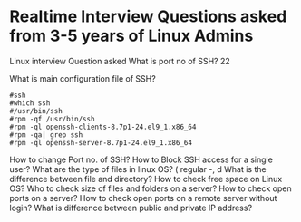 # Realtime Interview Questions asked from 3-5 years of Linux Admins
Linux interview Question asked 
What is port no of SSH? 22

What is main configuration file of SSH?
```
#ssh
#which ssh
#/usr/bin/ssh
#rpm -qf /usr/bin/ssh
#rpm -ql openssh-clients-8.7p1-24.el9_1.x86_64
#rpm -qa| grep ssh
#rpm -ql openssh-server-8.7p1-24.el9_1.x86_64
```
How to change Port no. of SSH?
How to Block SSH access for a single user?
What are the type of files in linux OS? ( regular -, d
What is the difference between file and directory?
How to check free space on Linux OS?
Who to check size of files and folders on a server?
How to check open ports on a server?
How to check open ports on a remote server without login?
What is difference between public and private IP address?
